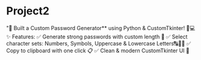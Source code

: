 # Project2
"🔐 Built a  Custom Password Generator** using Python &amp; CustomTkinter! 🎨💻    ✨ Features:   ✅ Generate strong passwords with custom length 🔢   ✅ Select character sets:  Numbers, Symbols, Uppercase &amp; Lowercase Letters🔠🔢💡   ✅ Copy to clipboard  with one click 📋   ✅ Clean &amp; modern  CustomTkinter UI 🎨 
